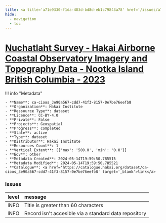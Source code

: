 ```yaml
---
title: <a title='a71e9330-f1da-483d-bd8d-eb1c79843a78' href='/issues/a71e9330-f1da-483d-bd8d-eb1c79843a78/' target='_blank'>Nuchatlaht Survey - Hakai Airborne Coastal Observatory Imagery and Topography Data - Nootka Island British Columbia - 2023</a>
hide:
  - navigation
  - toc
---
```


# <a title='a71e9330-f1da-483d-bd8d-eb1c79843a78' href='/issues/a71e9330-f1da-483d-bd8d-eb1c79843a78/' target='_blank'>Nuchatlaht Survey - Hakai Airborne Coastal Observatory Imagery and Topography Data - Nootka Island British Columbia - 2023</a>

<div id='map'></div>

!!! info "Metadata"
    
    - **Name**: ca-cioos_3e90a567-cdd7-41f3-8157-0e7be76eefb8 
    - **Organization**: Hakai Institute 
    - **Ressource Type**: dataset 
    - **Licence**: CC-BY-4.0 
    - **Private**: False 
    - **Projects**: Geospatial 
    - **Progress**: completed 
    - **State**: active 
    - **Type**: dataset 
    - **Distributor**: Hakai Institute 
    - **Resources Count**: 1 
    - **Vertical Extent**: [{'max': '500.0', 'min': '0.0'}] 
    - **Eov**: other 
    - **Metadata Created**: 2024-05-14T19:59:50.785515 
    - **Metadata Modified**: 2024-05-14T19:59:50.785521 
    - **Catalogue**: <a href='https://catalogue.hakai.org/dataset/ca-cioos_3e90a567-cdd7-41f3-8157-0e7be76eefb8' target='_blank'>link</a> 

### Issues

| level   | message                                               |
|:--------|:------------------------------------------------------|
| INFO    | Title is greater than 60 characters                   |
| INFO    | Record isn't accesible via a standard data repository |

<script>
   document.addEventListener("DOMContentLoaded", function() {
    var map = L.map('map').setView([51.505, -125.09], 5);
    L.tileLayer('https://tile.openstreetmap.org/{z}/{x}/{y}.png', {
        maxZoom: 19,
        attribution: '&copy; <a href="http://www.openstreetmap.org/copyright">OpenStreetMap</a>'
    }).addTo(map);
    var geojsonFeature = {
        "type": "Feature",
        "properties": {
            "name" : "<a title='a71e9330-f1da-483d-bd8d-eb1c79843a78' href='/issues/a71e9330-f1da-483d-bd8d-eb1c79843a78/' target='_blank'>Nuchatlaht Survey - Hakai Airborne Coastal Observatory Imagery and Topography Data - Nootka Island British Columbia - 2023</a>"
        },
        "geometry": {'type': 'Polygon', 'coordinates': [[[-127.1, 49.71], [-126.7, 49.71], [-126.7, 50.01], [-127.1, 50.01], [-127.1, 49.71]]]}
    }
    L.geoJSON(geojsonFeature).addTo(map);
   })
</script>